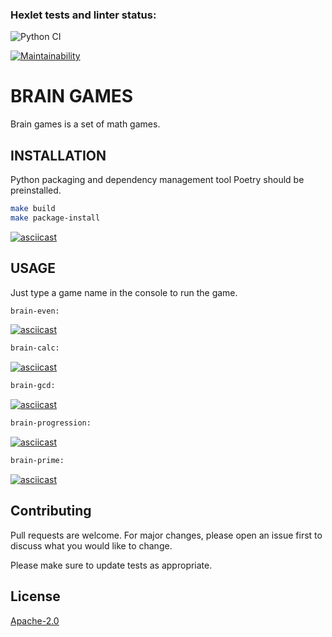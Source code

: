 ### Hexlet tests and linter status:
![Python CI](https://github.com/adryabinov/python-project-lvl1/workflows/Python%20CI/badge.svg?event=workflow_dispatch)

[![Maintainability](https://api.codeclimate.com/v1/badges/de2749a9445053781649/maintainability)](https://codeclimate.com/github/adryabinov/python-project-lvl1/maintainability)

# BRAIN GAMES

Brain games is a set of math games.

## INSTALLATION

Python packaging and dependency management tool Poetry should be preinstalled.

```bash
make build
make package-install
```

[![asciicast](https://asciinema.org/a/RJtra5SWZ5oKeWcC0jiJvPrWL.svg)](https://asciinema.org/a/RJtra5SWZ5oKeWcC0jiJvPrWL)

## USAGE

Just type a game name in the console to run the game.

```bash
brain-even:
```

[![asciicast](https://asciinema.org/a/mJc2PJHD4ZlfJRUyxEbKR5Xz5.svg)](https://asciinema.org/a/mJc2PJHD4ZlfJRUyxEbKR5Xz5)

```bash
brain-calc:
```

[![asciicast](https://asciinema.org/a/lCJYIQiXgv2UcqGgwHzDA7Tpb.svg)](https://asciinema.org/a/lCJYIQiXgv2UcqGgwHzDA7Tpb)

```bash
brain-gcd:
```

[![asciicast](https://asciinema.org/a/18FSrMBAWvNJ6u741jXNejXEb.svg)](https://asciinema.org/a/18FSrMBAWvNJ6u741jXNejXEb)

```bash
brain-progression:
```

[![asciicast](https://asciinema.org/a/MaJvysIF5VLy84JdnSh1ASLbe.svg)](https://asciinema.org/a/MaJvysIF5VLy84JdnSh1ASLbe)

```bash
brain-prime:
```

[![asciicast](https://asciinema.org/a/yJWH5PZUsYYMfRoBQNhfNqKeg.svg)](https://asciinema.org/a/yJWH5PZUsYYMfRoBQNhfNqKeg)

## Contributing
Pull requests are welcome. For major changes, please open an issue first to discuss what you would like to change.

Please make sure to update tests as appropriate.

## License
[Apache-2.0](http://www.apache.org/licenses/LICENSE-2.0)